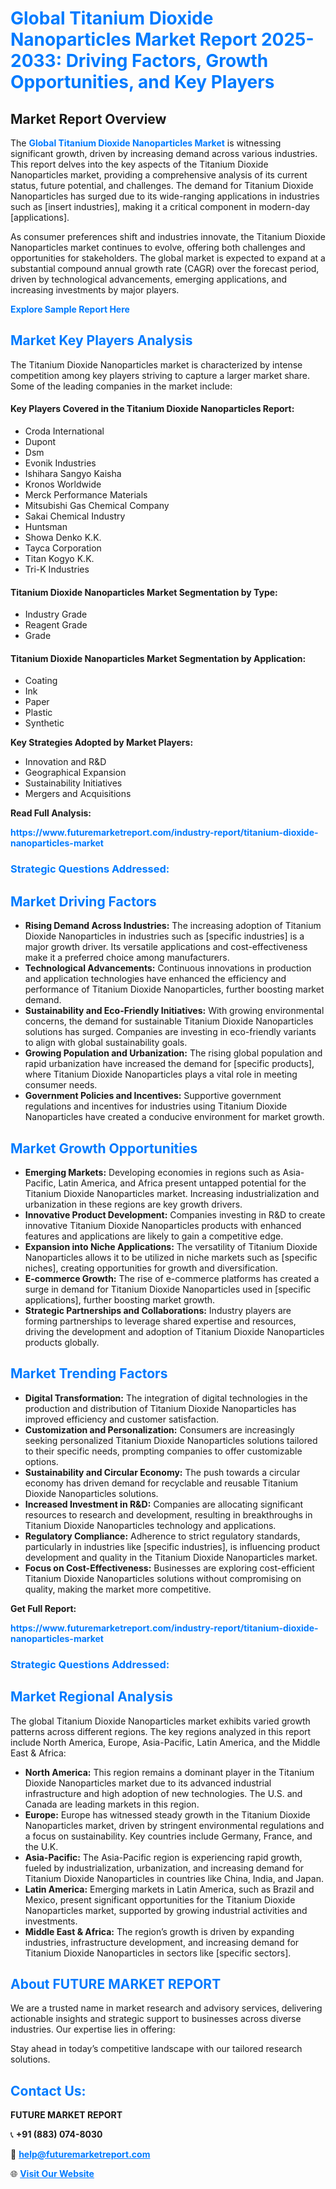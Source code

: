 <h1 style="color: #007BFF;">Global Titanium Dioxide Nanoparticles Market Report 2025-2033: Driving Factors, Growth Opportunities, and Key Players</h1>

<section id="overview">
<h2>Market Report Overview</h2>
<p>The <a href="https://www.futuremarketreport.com/industry-report/titanium-dioxide-nanoparticles-market" style="color: #007BFF; text-decoration: none;"><strong>Global Titanium Dioxide Nanoparticles Market</strong></a> is witnessing significant growth, driven by increasing demand across various industries. This report delves into the key aspects of the Titanium Dioxide Nanoparticles market, providing a comprehensive analysis of its current status, future potential, and challenges. The demand for Titanium Dioxide Nanoparticles has surged due to its wide-ranging applications in industries such as [insert industries], making it a critical component in modern-day [applications].</p>
<p>As consumer preferences shift and industries innovate, the Titanium Dioxide Nanoparticles market continues to evolve, offering both challenges and opportunities for stakeholders. The global market is expected to expand at a substantial compound annual growth rate (CAGR) over the forecast period, driven by technological advancements, emerging applications, and increasing investments by major players.</p>
</section>

<section id="overview">
<p><a href="https://www.futuremarketreport.com/request-sample/reportId=30523" style="color: #007BFF; text-decoration: none;"><strong>Explore Sample Report Here</strong></a></p>
</section>

<section id="key-players">
<h2 style="color: #007BFF;">Market Key Players Analysis</h2>
<p>The Titanium Dioxide Nanoparticles market is characterized by intense competition among key players striving to capture a larger market share. Some of the leading companies in the market include:</p>
<h4>Key Players Covered in the Titanium Dioxide Nanoparticles Report:</h4>
<ul><li>Croda International</li><li>Dupont</li><li>Dsm</li><li>Evonik Industries</li><li>Ishihara Sangyo Kaisha</li><li>Kronos Worldwide</li><li>Merck Performance Materials</li><li>Mitsubishi Gas Chemical Company</li><li>Sakai Chemical Industry</li><li>Huntsman</li><li>Showa Denko K.K.</li><li>Tayca Corporation</li><li>Titan Kogyo K.K.</li><li>Tri-K Industries</li></ul>
<h4>Titanium Dioxide Nanoparticles Market Segmentation by Type:</h4>
<ul><li>Industry Grade</li><li>Reagent Grade</li><li>Grade</li></ul>

<h4>Titanium Dioxide Nanoparticles Market Segmentation by Application:</h4>
<ul><li>Coating</li><li>Ink</li><li>Paper</li><li>Plastic</li><li>Synthetic</li></ul>
<p><strong>Key Strategies Adopted by Market Players:</strong></p>
<ul>
<li>Innovation and R&D</li>
<li>Geographical Expansion</li>
<li>Sustainability Initiatives</li>
<li>Mergers and Acquisitions</li>
</ul>
</section>

<section>
<p><strong>Read Full Analysis: </strong></p><a href="https://www.futuremarketreport.com/industry-report/titanium-dioxide-nanoparticles-market" style="color: #007BFF; text-decoration: none;"><strong>https://www.futuremarketreport.com/industry-report/titanium-dioxide-nanoparticles-market</strong></a>
<h3 style="color: #007BFF;">Strategic Questions Addressed:</h3>
</section>

<section id="driving-factors">
<h2 style="color: #007BFF;">Market Driving Factors</h2>
<ul>
<li><strong>Rising Demand Across Industries:</strong> The increasing adoption of Titanium Dioxide Nanoparticles in industries such as [specific industries] is a major growth driver. Its versatile applications and cost-effectiveness make it a preferred choice among manufacturers.</li>
<li><strong>Technological Advancements:</strong> Continuous innovations in production and application technologies have enhanced the efficiency and performance of Titanium Dioxide Nanoparticles, further boosting market demand.</li>
<li><strong>Sustainability and Eco-Friendly Initiatives:</strong> With growing environmental concerns, the demand for sustainable Titanium Dioxide Nanoparticles solutions has surged. Companies are investing in eco-friendly variants to align with global sustainability goals.</li>
<li><strong>Growing Population and Urbanization:</strong> The rising global population and rapid urbanization have increased the demand for [specific products], where Titanium Dioxide Nanoparticles plays a vital role in meeting consumer needs.</li>
<li><strong>Government Policies and Incentives:</strong> Supportive government regulations and incentives for industries using Titanium Dioxide Nanoparticles have created a conducive environment for market growth.</li>
</ul>
</section>

<section id="growth-opportunities">
<h2 style="color: #007BFF;">Market Growth Opportunities</h2>
<ul>
<li><strong>Emerging Markets:</strong> Developing economies in regions such as Asia-Pacific, Latin America, and Africa present untapped potential for the Titanium Dioxide Nanoparticles market. Increasing industrialization and urbanization in these regions are key growth drivers.</li>
<li><strong>Innovative Product Development:</strong> Companies investing in R&D to create innovative Titanium Dioxide Nanoparticles products with enhanced features and applications are likely to gain a competitive edge.</li>
<li><strong>Expansion into Niche Applications:</strong> The versatility of Titanium Dioxide Nanoparticles allows it to be utilized in niche markets such as [specific niches], creating opportunities for growth and diversification.</li>
<li><strong>E-commerce Growth:</strong> The rise of e-commerce platforms has created a surge in demand for Titanium Dioxide Nanoparticles used in [specific applications], further boosting market growth.</li>
<li><strong>Strategic Partnerships and Collaborations:</strong> Industry players are forming partnerships to leverage shared expertise and resources, driving the development and adoption of Titanium Dioxide Nanoparticles products globally.</li>
</ul>
</section>

<section id="trending-factors">
<h2 style="color: #007BFF;">Market Trending Factors</h2>
<ul>
<li><strong>Digital Transformation:</strong> The integration of digital technologies in the production and distribution of Titanium Dioxide Nanoparticles has improved efficiency and customer satisfaction.</li>
<li><strong>Customization and Personalization:</strong> Consumers are increasingly seeking personalized Titanium Dioxide Nanoparticles solutions tailored to their specific needs, prompting companies to offer customizable options.</li>
<li><strong>Sustainability and Circular Economy:</strong> The push towards a circular economy has driven demand for recyclable and reusable Titanium Dioxide Nanoparticles solutions.</li>
<li><strong>Increased Investment in R&D:</strong> Companies are allocating significant resources to research and development, resulting in breakthroughs in Titanium Dioxide Nanoparticles technology and applications.</li>
<li><strong>Regulatory Compliance:</strong> Adherence to strict regulatory standards, particularly in industries like [specific industries], is influencing product development and quality in the Titanium Dioxide Nanoparticles market.</li>
<li><strong>Focus on Cost-Effectiveness:</strong> Businesses are exploring cost-efficient Titanium Dioxide Nanoparticles solutions without compromising on quality, making the market more competitive.</li>
</ul>
</section>

<section>
<p><strong>Get Full Report: </strong></p><a href="https://www.futuremarketreport.com/industry-report/titanium-dioxide-nanoparticles-market" style="color: #007BFF; text-decoration: none;"><strong>https://www.futuremarketreport.com/industry-report/titanium-dioxide-nanoparticles-market</strong></a>
<h3 style="color: #007BFF;">Strategic Questions Addressed:</h3>
</section>


<section id="regional-analysis">
<h2 style="color: #007BFF;">Market Regional Analysis</h2>
<p>The global Titanium Dioxide Nanoparticles market exhibits varied growth patterns across different regions. The key regions analyzed in this report include North America, Europe, Asia-Pacific, Latin America, and the Middle East & Africa:</p>
<ul>
<li><strong>North America:</strong> This region remains a dominant player in the Titanium Dioxide Nanoparticles market due to its advanced industrial infrastructure and high adoption of new technologies. The U.S. and Canada are leading markets in this region.</li>
<li><strong>Europe:</strong> Europe has witnessed steady growth in the Titanium Dioxide Nanoparticles market, driven by stringent environmental regulations and a focus on sustainability. Key countries include Germany, France, and the U.K.</li>
<li><strong>Asia-Pacific:</strong> The Asia-Pacific region is experiencing rapid growth, fueled by industrialization, urbanization, and increasing demand for Titanium Dioxide Nanoparticles in countries like China, India, and Japan.</li>
<li><strong>Latin America:</strong> Emerging markets in Latin America, such as Brazil and Mexico, present significant opportunities for the Titanium Dioxide Nanoparticles market, supported by growing industrial activities and investments.</li>
<li><strong>Middle East & Africa:</strong> The region’s growth is driven by expanding industries, infrastructure development, and increasing demand for Titanium Dioxide Nanoparticles in sectors like [specific sectors].</li>
</ul>
</section>

<footer>
<h2 style="color: #007BFF;">About FUTURE MARKET REPORT</h2>
<p>We are a trusted name in market research and advisory services, delivering actionable insights and strategic support to businesses across diverse industries. Our expertise lies in offering:</p>

<p>Stay ahead in today’s competitive landscape with our tailored research solutions.</p>

<h2 style="color: #007BFF;">Contact Us:</h2>
<p><strong>FUTURE MARKET REPORT</strong></p>
<p>📞 <strong>+91 (883) 074-8030</strong></p>
<p>📧 <strong><a href="mailto:help@futuremarketreport.com" style="color: #007BFF;">help@futuremarketreport.com</a></strong></p>
<p>🌐 <strong><a href="https://www.futuremarketreport.com/" style="color: #007BFF;">Visit Our Website</a></strong></p>
</footer>